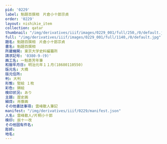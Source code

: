 ```yaml
---
pid: '0229'
label: 魁題百撰相　片倉小十郎宗貞
order: '0229'
layout: nishikie_item
collection: qatar
thumbnail: "/img/derivatives/iiif/images/0229_001/full/250,/0/default.jpg"
full: "/img/derivatives/iiif/images/0229_001/full/1140,/0/default.jpg"
題名: 魁題百撰相　片倉小十郎宗貞
書名: 魁題百撰相
所蔵機関: 東京大学史料編纂所
請求記号: '0380-9-(9)'
画工名: 一魁斎芳年筆
和暦年月日: 明治元年１１月(18680110550)
版元名: 大橋
版元住所: 
判: 大判
形態: 竪絵 １枚
彩色: 錦絵
検印状況: あり
主題: 歴史画
細目: 肖像画
その他書誌事項: 雲峰散人筆記
manifest: "/img/derivatives/iiif/0229/manifest.json"
人名: 雲峰散人/片桐小十郎
検印: 辰十一改
その他固有件名: 
彫師: 
地名: 
---
```

